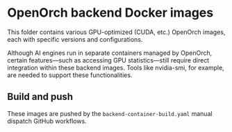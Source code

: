 # OpenOrch backend Docker images

This folder contains various GPU-optimized (CUDA, etc.) OpenOrch images, each with specific versions and configurations.

Although AI engines run in separate containers managed by OpenOrch, certain features—such as accessing GPU statistics—still require direct integration within these backend images. Tools like nvidia-smi, for example, are needed to support these functionalities.

## Build and push

These images are pushed by the `backend-container-build.yaml` manual dispatch GitHub workflows.